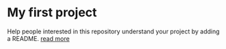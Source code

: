 # My first project

Help people interested in this repository understand your project by adding a README.
[read more](https://google.com)